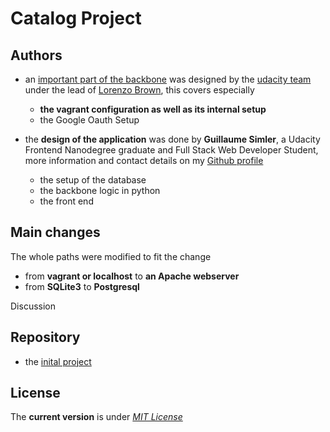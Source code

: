 # Catalog Project

Authors
----
* an [important part of the backbone](https://github.com/udacity/fullstack-nanodegree-vm) was designed by the [udacity team](https://github.com/udacity/fullstack-nanodegree-vm/graphs/contributors) under the lead of [Lorenzo Brown](https://www.linkedin.com/in/lorenzobrown), this covers especially
	- **the vagrant configuration as well as its internal setup**
	- the Google Oauth Setup


* the **design of the application** was done by **Guillaume Simler**, a Udacity Frontend Nanodegree graduate and Full Stack Web Developer Student, more information and contact details on my [Github profile](https://github.com/guillaumesimler)
	- the setup of the database
	- the backbone logic in python
	- the front end


Main changes
----

The whole paths were modified to fit the change
- from **vagrant or localhost** to **an Apache webserver**
- from **SQLite3** to **Postgresql**  


Discussion


Repository
----
* the [inital project](https://github.com/guillaumesimler/nanofsp4)

License
----

The **current version** is under [_MIT License_](https://github.com/guillaumesimler/nanofsp4/blob/master/LICENSE.txt)